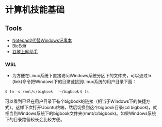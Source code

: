# 计算机技能基础


## Tools
* [Notepad2代替Windows记事本](http://blog.ligene.cn/2017/07/04/notepad2/)
* BioEdit
* [谷歌上网助手](http://blog.ligene.cn/2020/04/08/ghelper/)

### WSL
* 为方便在Linux系统下直接访问Windows系统分区下的文件夹，可以通过ln (link)命令把Windows下的目录链接到Linux系统的用户目录下面：

`$ ln -s /mnt/c/bigbook   ~/bigbook`
`$ ls`

可以看到已经在用户目录下有个bigbook的链接（相当于Windows下的快捷方式）。这样下次打开Ubuntu终端，然后切换到这个bigbook目录(cd bigbook)，就相当到Windows系统下的bigbook文件夹(/mnt/c/bigbook)。如果Windows系统下的目录路径较长会比较方便。
